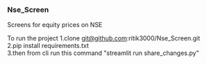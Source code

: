 ### Nse_Screen
Screens for equity prices on NSE

To run the project 
1.clone git@github.com:ritik3000/Nse_Screen.git <br/>
2.pip install requirements.txt <br/>
3.then from cli run this command "streamlit run share_changes.py" <br/>
